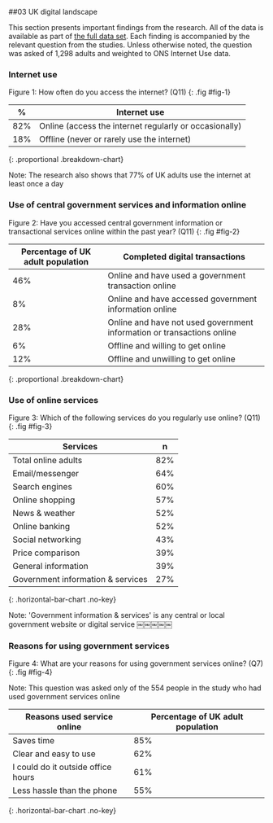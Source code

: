 ##03 UK digital landscape

This section presents important findings from the research. All of the data is available as part of [the full data set](#data). Each finding is accompanied by the relevant question from the studies. Unless otherwise noted, the question was asked of 1,298 adults and weighted to ONS Internet Use data.

### Internet use

Figure 1: How often do you access the internet? (Q11)
{: .fig #fig-1}

%    | Internet use
---- | --------------------------------------------------------|
82%  | Online (access the internet regularly or occasionally)  | 
18%  | Offline (never or rarely use the internet)              |
{: .proportional .breakdown-chart}

Note: The research also shows that 77% of UK adults use the internet at least once a day


### Use of central government services and information online

Figure 2: Have you accessed central government information or transactional services online within the past year? (Q11)
{: .fig #fig-2}

| Percentage of UK adult population | Completed digital transactions            |
| --------------------------------- | ------------------------------------------|
| 46%  | Online and have used a government transaction online                   |
| 8%   | Online and have accessed government information online                 |
| 28%  | Online and have not used government information or transactions online |
| 6%   | Offline and willing to get online                                      |
| 12%  | Offline and unwilling to get online                                    |
{: .proportional .breakdown-chart}


### Use of online services

Figure 3: Which of the following services do you regularly use online? (Q11)
{: .fig #fig-3}

| Services                          | n    |
| --------------------------------- |------|
| Total online adults               | 82%  |
| Email/messenger                   | 64%  |
| Search engines                    | 60%  |
| Online shopping                   | 57%  |
| News & weather                    | 52%  |
| Online banking                    | 52%  |
| Social networking                 | 43%  |
| Price comparison                  | 39%  |
| General information               | 39%  |
| Government information & services | 27%  |
{: .horizontal-bar-chart .no-key}


Note: 'Government information & services' is any central or local government website or digital service
￼￼￼￼￼

### Reasons for using government services

Figure 4: What are your reasons for using government services online? (Q7)
{: .fig #fig-4}

Note: This question was asked only of the 554 people in the study who had used government services online


| Reasons used service online | Percentage of UK adult population    |
| ---------------------------------- | ----------------------------- |
| Saves time                         | 85%                           |
| Clear and easy to use              | 62%                           |
| I could do it outside office hours | 61%                           |
| Less hassle than the phone         | 55%                           |
{: .horizontal-bar-chart .no-key}

